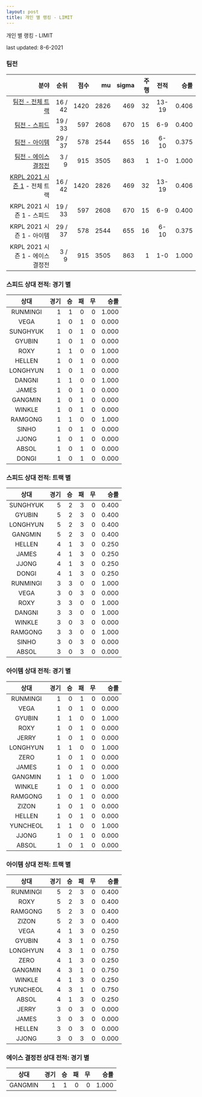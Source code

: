 ```yaml
---
layout: post
title: 개인 별 랭킹 - LIMIT
---
```



개인 별 랭킹 - LIMIT


last updated: 8-6-2021


### 팀전

| 분야 | 순위 | 점수 | mu | sigma | 주행 | 전적 | 승률 |
|---:|---:|---:|---:|---:|---:|:---:|---:|
| [팀전 - 전체 트랙](../team-full) | 16 / 42 | 1420 | 2826 | 469 | 32 | 13-19 | 0.406 |
| [팀전 - 스피드](../team-speed) | 19 / 33 | 597 | 2608 | 670 | 15 | 6-9 | 0.400 |
| [팀전 - 아이템](../team-item) | 29 / 37 | 578 | 2544 | 655 | 16 | 6-10 | 0.375 |
| [팀전 - 에이스 결정전](../team-ace) | 3 / 9 | 915 | 3505 | 863 | 1 | 1-0 | 1.000 |
| [KRPL 2021 시즌 1](../teams-t2021_1) - 전체 트랙 | 16 / 42 | 1420 | 2826 | 469 | 32 | 13-19 | 0.406 |
| KRPL 2021 시즌 1 - 스피드 | 19 / 33 | 597 | 2608 | 670 | 15 | 6-9 | 0.400 |
| KRPL 2021 시즌 1 - 아이템 | 29 / 37 | 578 | 2544 | 655 | 16 | 6-10 | 0.375 |
| KRPL 2021 시즌 1 - 에이스 결정전 | 3 / 9 | 915 | 3505 | 863 | 1 | 1-0 | 1.000 |

### 스피드 상대 전적: 경기 별

| 상대 | 경기 | 승 | 패 | 무 | 승률 |
|:---:|---:|---:|---:|---:|---:|
| RUNMINGI | 1 | 1 | 0 | 0 | 1.000 |
| VEGA | 1 | 0 | 1 | 0 | 0.000 |
| SUNGHYUK | 1 | 0 | 1 | 0 | 0.000 |
| GYUBIN | 1 | 0 | 1 | 0 | 0.000 |
| ROXY | 1 | 1 | 0 | 0 | 1.000 |
| HELLEN | 1 | 0 | 1 | 0 | 0.000 |
| LONGHYUN | 1 | 0 | 1 | 0 | 0.000 |
| DANGNI | 1 | 1 | 0 | 0 | 1.000 |
| JAMES | 1 | 0 | 1 | 0 | 0.000 |
| GANGMIN | 1 | 0 | 1 | 0 | 0.000 |
| WINKLE | 1 | 0 | 1 | 0 | 0.000 |
| RAMGONG | 1 | 1 | 0 | 0 | 1.000 |
| SINHO | 1 | 0 | 1 | 0 | 0.000 |
| JJONG | 1 | 0 | 1 | 0 | 0.000 |
| ABSOL | 1 | 0 | 1 | 0 | 0.000 |
| DONGI | 1 | 0 | 1 | 0 | 0.000 |

### 스피드 상대 전적: 트랙 별

| 상대 | 경기 | 승 | 패 | 무 | 승률 |
|:---:|---:|---:|---:|---:|---:|
| SUNGHYUK | 5 | 2 | 3 | 0 | 0.400 |
| GYUBIN | 5 | 2 | 3 | 0 | 0.400 |
| LONGHYUN | 5 | 2 | 3 | 0 | 0.400 |
| GANGMIN | 5 | 2 | 3 | 0 | 0.400 |
| HELLEN | 4 | 1 | 3 | 0 | 0.250 |
| JAMES | 4 | 1 | 3 | 0 | 0.250 |
| JJONG | 4 | 1 | 3 | 0 | 0.250 |
| DONGI | 4 | 1 | 3 | 0 | 0.250 |
| RUNMINGI | 3 | 3 | 0 | 0 | 1.000 |
| VEGA | 3 | 0 | 3 | 0 | 0.000 |
| ROXY | 3 | 3 | 0 | 0 | 1.000 |
| DANGNI | 3 | 3 | 0 | 0 | 1.000 |
| WINKLE | 3 | 0 | 3 | 0 | 0.000 |
| RAMGONG | 3 | 3 | 0 | 0 | 1.000 |
| SINHO | 3 | 0 | 3 | 0 | 0.000 |
| ABSOL | 3 | 0 | 3 | 0 | 0.000 |

### 아이템 상대 전적: 경기 별

| 상대 | 경기 | 승 | 패 | 무 | 승률 |
|:---:|---:|---:|---:|---:|---:|
| RUNMINGI | 1 | 0 | 1 | 0 | 0.000 |
| VEGA | 1 | 0 | 1 | 0 | 0.000 |
| GYUBIN | 1 | 1 | 0 | 0 | 1.000 |
| ROXY | 1 | 0 | 1 | 0 | 0.000 |
| JERRY | 1 | 0 | 1 | 0 | 0.000 |
| LONGHYUN | 1 | 1 | 0 | 0 | 1.000 |
| ZERO | 1 | 0 | 1 | 0 | 0.000 |
| JAMES | 1 | 0 | 1 | 0 | 0.000 |
| GANGMIN | 1 | 1 | 0 | 0 | 1.000 |
| WINKLE | 1 | 0 | 1 | 0 | 0.000 |
| RAMGONG | 1 | 0 | 1 | 0 | 0.000 |
| ZIZON | 1 | 0 | 1 | 0 | 0.000 |
| HELLEN  | 1 | 0 | 1 | 0 | 0.000 |
| YUNCHEOL | 1 | 1 | 0 | 0 | 1.000 |
| JJONG | 1 | 0 | 1 | 0 | 0.000 |
| ABSOL | 1 | 0 | 1 | 0 | 0.000 |

### 아이템 상대 전적: 트랙 별

| 상대 | 경기 | 승 | 패 | 무 | 승률 |
|:---:|---:|---:|---:|---:|---:|
| RUNMINGI | 5 | 2 | 3 | 0 | 0.400 |
| ROXY | 5 | 2 | 3 | 0 | 0.400 |
| RAMGONG | 5 | 2 | 3 | 0 | 0.400 |
| ZIZON | 5 | 2 | 3 | 0 | 0.400 |
| VEGA | 4 | 1 | 3 | 0 | 0.250 |
| GYUBIN | 4 | 3 | 1 | 0 | 0.750 |
| LONGHYUN | 4 | 3 | 1 | 0 | 0.750 |
| ZERO | 4 | 1 | 3 | 0 | 0.250 |
| GANGMIN | 4 | 3 | 1 | 0 | 0.750 |
| WINKLE | 4 | 1 | 3 | 0 | 0.250 |
| YUNCHEOL | 4 | 3 | 1 | 0 | 0.750 |
| ABSOL | 4 | 1 | 3 | 0 | 0.250 |
| JERRY | 3 | 0 | 3 | 0 | 0.000 |
| JAMES | 3 | 0 | 3 | 0 | 0.000 |
| HELLEN  | 3 | 0 | 3 | 0 | 0.000 |
| JJONG | 3 | 0 | 3 | 0 | 0.000 |

### 에이스 결정전 상대 전적: 경기 별

| 상대 | 경기 | 승 | 패 | 무 | 승률 |
|:---:|---:|---:|---:|---:|---:|
| GANGMIN | 1 | 1 | 0 | 0 | 1.000 |
